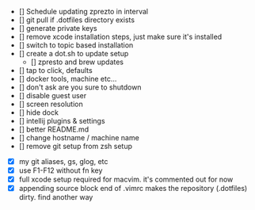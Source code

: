 * [] Schedule updating zprezto in interval
* [] git pull if .dotfiles directory exists
* [] generate private keys
* [] remove xcode installation steps, just make sure it's installed
* [] switch to topic based installation
* [] create a dot.sh to update setup
  - [] zpresto and brew updates
* [] tap to click, defaults
* [] docker tools, machine etc...
* [] don't ask are you sure to shutdown
* [] disable guest user
* [] screen resolution
* [] hide dock
* [] intellij plugins & settings
* [] better README.md
* [] change hostname / machine name
* [] remove git setup from zsh setup
* [x] my git aliases, gs, glog, etc
* [x] use  F1-F12 without fn key
* [x] full xcode setup required for macvim. it's commented out for now
* [x] appending source block end of .vimrc makes the repository (.dotfiles) dirty. find another way
